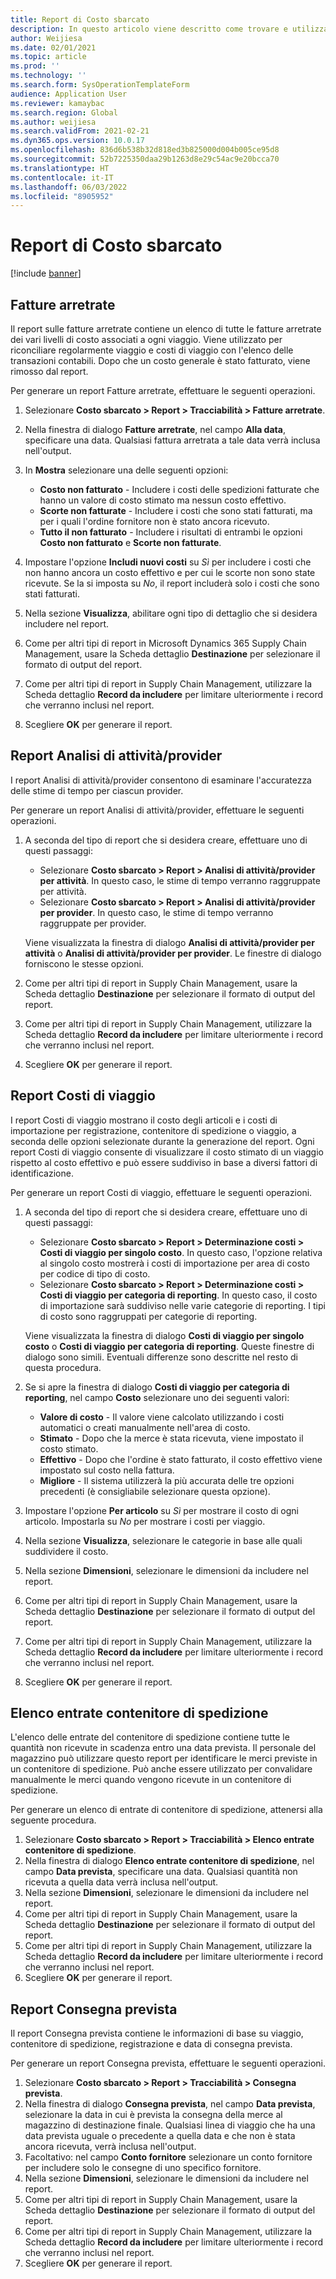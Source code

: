 ```yaml
---
title: Report di Costo sbarcato
description: In questo articolo viene descritto come trovare e utilizzare vari tipi di report disponibili per il modulo Costo sbarcato.
author: Weijiesa
ms.date: 02/01/2021
ms.topic: article
ms.prod: ''
ms.technology: ''
ms.search.form: SysOperationTemplateForm
audience: Application User
ms.reviewer: kamaybac
ms.search.region: Global
ms.author: weijiesa
ms.search.validFrom: 2021-02-21
ms.dyn365.ops.version: 10.0.17
ms.openlocfilehash: 836d6b538b32d818ed3b825000d004b005ce95d8
ms.sourcegitcommit: 52b7225350daa29b1263d8e29c54ac9e20bcca70
ms.translationtype: HT
ms.contentlocale: it-IT
ms.lasthandoff: 06/03/2022
ms.locfileid: "8905952"
---
```

# <a name="landed-cost-reports"></a>Report di Costo sbarcato

[!include [banner](../../includes/banner.md)]

## <a name="outstanding-invoices"></a>Fatture arretrate

Il report sulle fatture arretrate contiene un elenco di tutte le fatture arretrate dei vari livelli di costo associati a ogni viaggio. Viene utilizzato per riconciliare regolarmente viaggio e costi di viaggio con l'elenco delle transazioni contabili. Dopo che un costo generale è stato fatturato, viene rimosso dal report.

Per generare un report Fatture arretrate, effettuare le seguenti operazioni.

1. Selezionare **Costo sbarcato \> Report \> Tracciabilità \> Fatture arretrate**.
1. Nella finestra di dialogo **Fatture arretrate**, nel campo **Alla data**, specificare una data. Qualsiasi fattura arretrata a tale data verrà inclusa nell'output.
1. In **Mostra** selezionare una delle seguenti opzioni:

    - **Costo non fatturato** - Includere i costi delle spedizioni fatturate che hanno un valore di costo stimato ma nessun costo effettivo.
    - **Scorte non fatturate** - Includere i costi che sono stati fatturati, ma per i quali l'ordine fornitore non è stato ancora ricevuto.
    - **Tutto il non fatturato** - Includere i risultati di entrambi le opzioni **Costo non fatturato** e **Scorte non fatturate**.

1. Impostare l'opzione **Includi nuovi costi** su *Sì* per includere i costi che non hanno ancora un costo effettivo e per cui le scorte non sono state ricevute. Se la si imposta su *No*, il report includerà solo i costi che sono stati fatturati.
1. Nella sezione **Visualizza**, abilitare ogni tipo di dettaglio che si desidera includere nel report.
1. Come per altri tipi di report in Microsoft Dynamics 365 Supply Chain Management, usare la Scheda dettaglio **Destinazione** per selezionare il formato di output del report.
1. Come per altri tipi di report in Supply Chain Management, utilizzare la Scheda dettaglio **Record da includere** per limitare ulteriormente i record che verranno inclusi nel report.
1. Scegliere **OK** per generare il report.

## <a name="activityprovider-analysis-reports"></a>Report Analisi di attività/provider

I report Analisi di attività/provider consentono di esaminare l'accuratezza delle stime di tempo per ciascun provider.

Per generare un report Analisi di attività/provider, effettuare le seguenti operazioni.

1. A seconda del tipo di report che si desidera creare, effettuare uno di questi passaggi:

    - Selezionare **Costo sbarcato \> Report \> Analisi di attività/provider per attività**. In questo caso, le stime di tempo verranno raggruppate per attività.
    - Selezionare **Costo sbarcato \> Report \> Analisi di attività/provider per provider**. In questo caso, le stime di tempo verranno raggruppate per provider.

    Viene visualizzata la finestra di dialogo **Analisi di attività/provider per attività** o **Analisi di attività/provider per provider**. Le finestre di dialogo forniscono le stesse opzioni.

1. Come per altri tipi di report in Supply Chain Management, usare la Scheda dettaglio **Destinazione** per selezionare il formato di output del report.
1. Come per altri tipi di report in Supply Chain Management, utilizzare la Scheda dettaglio **Record da includere** per limitare ulteriormente i record che verranno inclusi nel report.
1. Scegliere **OK** per generare il report.

## <a name="voyage-costing-reports"></a>Report Costi di viaggio

I report Costi di viaggio mostrano il costo degli articoli e i costi di importazione per registrazione, contenitore di spedizione o viaggio, a seconda delle opzioni selezionate durante la generazione del report. Ogni report Costi di viaggio consente di visualizzare il costo stimato di un viaggio rispetto al costo effettivo e può essere suddiviso in base a diversi fattori di identificazione.

Per generare un report Costi di viaggio, effettuare le seguenti operazioni.

1. A seconda del tipo di report che si desidera creare, effettuare uno di questi passaggi:

    - Selezionare **Costo sbarcato \> Report \> Determinazione costi \> Costi di viaggio per singolo costo**. In questo caso, l'opzione relativa al singolo costo mostrerà i costi di importazione per area di costo per codice di tipo di costo.
    - Selezionare **Costo sbarcato \> Report \> Determinazione costi \> Costi di viaggio per categoria di reporting**. In questo caso, il costo di importazione sarà suddiviso nelle varie categorie di reporting. I tipi di costo sono raggruppati per categorie di reporting.

    Viene visualizzata la finestra di dialogo **Costi di viaggio per singolo costo** o **Costi di viaggio per categoria di reporting**. Queste finestre di dialogo sono simili. Eventuali differenze sono descritte nel resto di questa procedura.

1. Se si apre la finestra di dialogo **Costi di viaggio per categoria di reporting**, nel campo **Costo** selezionare uno dei seguenti valori:

    - **Valore di costo** - Il valore viene calcolato utilizzando i costi automatici o creati manualmente nell'area di costo.
    - **Stimato** - Dopo che la merce è stata ricevuta, viene impostato il costo stimato.
    - **Effettivo** - Dopo che l'ordine è stato fatturato, il costo effettivo viene impostato sul costo nella fattura.
    - **Migliore** - Il sistema utilizzerà la più accurata delle tre opzioni precedenti (è consigliabile selezionare questa opzione).

1. Impostare l'opzione **Per articolo** su *Sì* per mostrare il costo di ogni articolo. Impostarla su *No* per mostrare i costi per viaggio.
1. Nella sezione **Visualizza**, selezionare le categorie in base alle quali suddividere il costo.
1. Nella sezione **Dimensioni**, selezionare le dimensioni da includere nel report.
1. Come per altri tipi di report in Supply Chain Management, usare la Scheda dettaglio **Destinazione** per selezionare il formato di output del report.
1. Come per altri tipi di report in Supply Chain Management, utilizzare la Scheda dettaglio **Record da includere** per limitare ulteriormente i record che verranno inclusi nel report.
1. Scegliere **OK** per generare il report.

## <a name="shipping-container-receipts-list"></a>Elenco entrate contenitore di spedizione

L'elenco delle entrate del contenitore di spedizione contiene tutte le quantità non ricevute in scadenza entro una data prevista. Il personale del magazzino può utilizzare questo report per identificare le merci previste in un contenitore di spedizione. Può anche essere utilizzato per convalidare manualmente le merci quando vengono ricevute in un contenitore di spedizione.

Per generare un elenco di entrate di contenitore di spedizione, attenersi alla seguente procedura.

1. Selezionare **Costo sbarcato \> Report \> Tracciabilità \> Elenco entrate contenitore di spedizione**.
1. Nella finestra di dialogo **Elenco entrate contenitore di spedizione**, nel campo **Data prevista**, specificare una data. Qualsiasi quantità non ricevuta a quella data verrà inclusa nell'output.
1. Nella sezione **Dimensioni**, selezionare le dimensioni da includere nel report.
1. Come per altri tipi di report in Supply Chain Management, usare la Scheda dettaglio **Destinazione** per selezionare il formato di output del report.
1. Come per altri tipi di report in Supply Chain Management, utilizzare la Scheda dettaglio **Record da includere** per limitare ulteriormente i record che verranno inclusi nel report.
1. Scegliere **OK** per generare il report.

## <a name="expected-delivery-report"></a>Report Consegna prevista

Il report Consegna prevista contiene le informazioni di base su viaggio, contenitore di spedizione, registrazione e data di consegna prevista.

Per generare un report Consegna prevista, effettuare le seguenti operazioni.

1. Selezionare **Costo sbarcato \> Report \> Tracciabilità \> Consegna prevista**.
1. Nella finestra di dialogo **Consegna prevista**, nel campo **Data prevista**, selezionare la data in cui è prevista la consegna della merce al magazzino di destinazione finale. Qualsiasi linea di viaggio che ha una data prevista uguale o precedente a quella data e che non è stata ancora ricevuta, verrà inclusa nell'output.
1. Facoltativo: nel campo **Conto fornitore** selezionare un conto fornitore per includere solo le consegne di uno specifico fornitore.
1. Nella sezione **Dimensioni**, selezionare le dimensioni da includere nel report.
1. Come per altri tipi di report in Supply Chain Management, usare la Scheda dettaglio **Destinazione** per selezionare il formato di output del report.
1. Come per altri tipi di report in Supply Chain Management, utilizzare la Scheda dettaglio **Record da includere** per limitare ulteriormente i record che verranno inclusi nel report.
1. Scegliere **OK** per generare il report.
